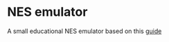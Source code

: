 # NES emulator

A small educational NES emulator based on this [guide](https://bugzmanov.github.io/nes_ebook/chapter_3_4.html)